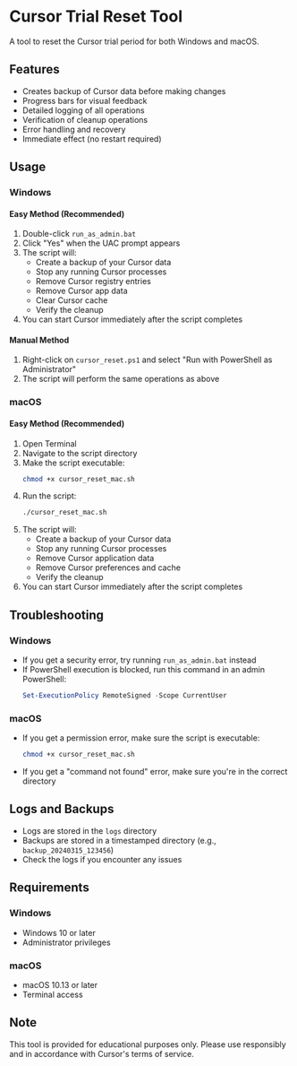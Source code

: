 # Cursor Trial Reset Tool

A tool to reset the Cursor trial period for both Windows and macOS.

## Features

- Creates backup of Cursor data before making changes
- Progress bars for visual feedback
- Detailed logging of all operations
- Verification of cleanup operations
- Error handling and recovery
- Immediate effect (no restart required)

## Usage

### Windows

#### Easy Method (Recommended)
1. Double-click `run_as_admin.bat`
2. Click "Yes" when the UAC prompt appears
3. The script will:
   - Create a backup of your Cursor data
   - Stop any running Cursor processes
   - Remove Cursor registry entries
   - Remove Cursor app data
   - Clear Cursor cache
   - Verify the cleanup
4. You can start Cursor immediately after the script completes

#### Manual Method
1. Right-click on `cursor_reset.ps1` and select "Run with PowerShell as Administrator"
2. The script will perform the same operations as above

### macOS

#### Easy Method (Recommended)
1. Open Terminal
2. Navigate to the script directory
3. Make the script executable:
   ```bash
   chmod +x cursor_reset_mac.sh
   ```
4. Run the script:
   ```bash
   ./cursor_reset_mac.sh
   ```
5. The script will:
   - Create a backup of your Cursor data
   - Stop any running Cursor processes
   - Remove Cursor application data
   - Remove Cursor preferences and cache
   - Verify the cleanup
6. You can start Cursor immediately after the script completes

## Troubleshooting

### Windows
- If you get a security error, try running `run_as_admin.bat` instead
- If PowerShell execution is blocked, run this command in an admin PowerShell:
  ```powershell
  Set-ExecutionPolicy RemoteSigned -Scope CurrentUser
  ```

### macOS
- If you get a permission error, make sure the script is executable:
  ```bash
  chmod +x cursor_reset_mac.sh
  ```
- If you get a "command not found" error, make sure you're in the correct directory

## Logs and Backups

- Logs are stored in the `logs` directory
- Backups are stored in a timestamped directory (e.g., `backup_20240315_123456`)
- Check the logs if you encounter any issues

## Requirements

### Windows
- Windows 10 or later
- Administrator privileges

### macOS
- macOS 10.13 or later
- Terminal access

## Note

This tool is provided for educational purposes only. Please use responsibly and in accordance with Cursor's terms of service. 